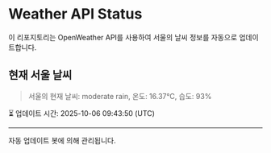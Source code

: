 
# Weather API Status

이 리포지토리는 OpenWeather API를 사용하여 서울의 날씨 정보를 자동으로 업데이트합니다.

## 현재 서울 날씨
> 서울의 현재 날씨: moderate rain, 온도: 16.37°C, 습도: 93%

⏳ 업데이트 시간: 2025-10-06 09:43:50 (UTC)

---
자동 업데이트 봇에 의해 관리됩니다.
